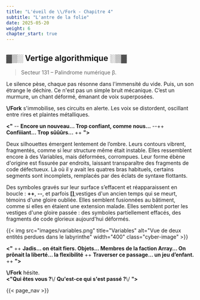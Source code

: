 ```yaml
---
title: "L'éveil de \\/Fork - Chapitre 4"
subtitle: "L'antre de la folie"
date: 2025-05-20
weight: 6
chapter_start: true
---
```


## ▓▒░ Vertige algorithmique ░▒▓

> Secteur 131 – Palindrome numérique β.

Le silence pèse, chaque pas résonne dans l'immensité du vide. Puis, un son étrange le déchire. Ce n'est pas un simple bruit mécanique. C’est un murmure, un chant déformé, émanant de voix superposées.

**\\/Fork** s'immobilise, ses circuits en alerte. Les voix se distordent, oscillant entre rires et plaintes métalliques.

**<"** -- **Encore un nouveau... Trop confiant, comme nous...** --++ **Confiiiant... Trop sûûûrs...** ++ **">**

Deux silhouettes émergent lentement de l’ombre. Leurs contours vibrent, fragmentés, comme si leur structure même était instable. Elles ressemblent encore à des Variables, mais déformées, corrompues. Leur forme ébène d'origine est fissurée par endroits, laissant transparaître des fragments de code défectueux. Là où il y avait les quatres bras habituels, certains segments sont incomplets, remplacés par des éclats de syntaxe flottants.

Des symboles gravés sur leur surface s’effacent et réapparaissent en boucle : **++**, **--**, et parfois **[]**,vestiges d'un ancien temps qui se meurt, témoins d'une gloire oubliée. Elles semblent fusionnées au bâtiment, comme si elles en étaient une extension malade. Elles semblent porter les vestiges d'une gloire passée : des symboles partiellement effacés, des fragments de code glorieux aujourd'hui déformés.

{{< img src="images/variables.png" title="Variables" alt="Vue de deux entités perdues dans le labyrinthe" width="400" class="cyber-image" >}}

**<"** ++ **Jadis... on était fiers. Objets... Membres de la faction Array... On prônait la liberté... la flexibilité** ++ **Traverser ce passage... un jeu d’enfant.** ++ **">**

**\\/Fork** hésite.\
**<"Qui êtes vous ?**\\/ **Qu'est-ce qui s'est passé ?**\\/ **">**

{{< page_nav >}}
